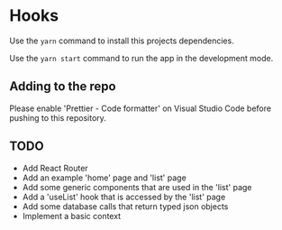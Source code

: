 # Hooks

Use the `yarn` command to install this projects dependencies.

Use the `yarn start` command to run the app in the development mode.

## Adding to the repo

Please enable 'Prettier - Code formatter' on Visual Studio Code before pushing to this repository.

## TODO

- Add React Router
- Add an example 'home' page and 'list' page
- Add some generic components that are used in the 'list' page
- Add a 'useList' hook that is accessed by the 'list' page
- Add some database calls that return typed json objects
- Implement a basic context
